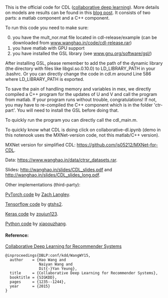 This is the official code for CDL ([collaborative deep learning](http://wanghao.in/paper/KDD15_CDL.pdf)). More details on models are results can be found in this [blog post](http://wanghao.in/CDL.htm). It consists of two
parts: a matlab component and a C++ component.

To run this code you need to make sure:

0. you have the mult_nor.mat file located in cdl-release/example (can be downloaded from www.wanghao.in/code/cdl-release.rar)
1. you have matlab with GPU support
2. you have installed the GSL library (see www.gnu.org/software/gsl/)

After installing GSL, please remember to add the path of the dynamic library
(the directory with files like libgsl.so.0.10.0) to LD_LIBRARY_PATH in your
.bashrc. Or you can directly change the code in cdl.m around Line 586 where
LD_LIBRARY_PATH is exported.

To save the pain of handling memory and variables in mex, we directly
compiled a C++ program for the updates of U and V and call the program
from matlab. If your program runs without trouble, congratulations! If not,
you may have to re-compiled the C++ component which is in the folder
'ctr-part'. You will need to install the GSL before doing that. 

To quickly run the program you can directly call the cdl_main.m.

To quickly know what CDL is doing click on collaborative-dl.ipynb (demo in this notenook uses the MXNet-version code, not this matlab/C++ version).

MXNet version for simplified CDL: https://github.com/js05212/MXNet-for-CDL.

Data: https://www.wanghao.in/data/ctrsr_datasets.rar.

Slides: http://wanghao.in/slides/CDL_slides.pdf and http://wanghao.in/slides/CDL_slides_long.pdf.

Other implementations (third-party):

[PyTorch code](https://github.com/zlangley/collaborative-deep-learning) by [Zach Langley](https://github.com/zlangley).

[Tensorflow code](https://github.com/gtshs2/Collaborative_Deep_Learning) by [gtshs2](https://github.com/gtshs2).

[Keras code](https://github.com/zoujun123/Keras-CDL) by [zoujun123](https://github.com/zoujun123).

[Python code](https://github.com/xiaoouzhang/Collaborative-Deep-Learning-for-Recommender-Systems) by [xiaoouzhang](https://github.com/xiaoouzhang).

#### Reference:
[Collaborative Deep Learning for Recommender Systems](http://wanghao.in/paper/KDD15_CDL.pdf)
```
@inproceedings{DBLP:conf/kdd/WangWY15,
  author    = {Hao Wang and
               Naiyan Wang and
               Dit{-}Yan Yeung},
  title     = {Collaborative Deep Learning for Recommender Systems},
  booktitle = {SIGKDD},
  pages     = {1235--1244},
  year      = {2015}
}

```
<br>
